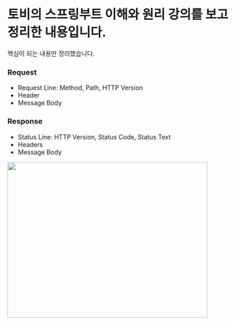 # 토비의 스프링부트 이해와 원리 강의를 보고 정리한 내용입니다.
핵심이 되는 내용만 정리했습니다.

### Request 
- Request Line: Method, Path, HTTP Version
- Header
- Message Body

### Response
- Status Line: HTTP Version, Status Code, Status Text
- Headers
- Message Body

<img src="https://user-images.githubusercontent.com/103364805/213848646-da1ded08-db25-43ad-957a-a8ad9af7cf09.png"  width="450" height="350">
